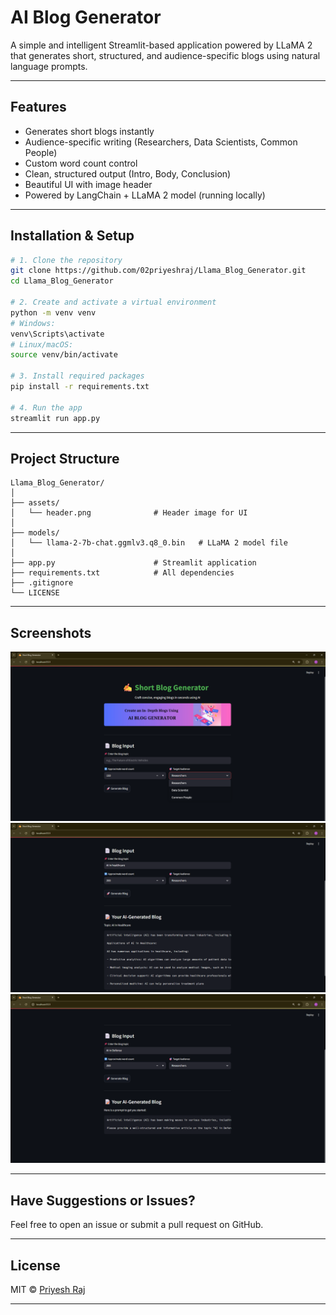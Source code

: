 # AI Blog Generator

A simple and intelligent Streamlit-based application powered by LLaMA 2 that generates short, structured, and audience-specific blogs using natural language prompts.

---

## Features

* Generates short blogs instantly
* Audience-specific writing (Researchers, Data Scientists, Common People)
* Custom word count control
* Clean, structured output (Intro, Body, Conclusion)
* Beautiful UI with image header
* Powered by LangChain + LLaMA 2 model (running locally)


---

## Installation & Setup

```bash
# 1. Clone the repository
git clone https://github.com/02priyeshraj/Llama_Blog_Generator.git
cd Llama_Blog_Generator

# 2. Create and activate a virtual environment
python -m venv venv
# Windows:
venv\Scripts\activate
# Linux/macOS:
source venv/bin/activate

# 3. Install required packages
pip install -r requirements.txt

# 4. Run the app
streamlit run app.py
```

---

## Project Structure

```
Llama_Blog_Generator/
│
├── assets/
│   └── header.png              # Header image for UI
│
├── models/
│   └── llama-2-7b-chat.ggmlv3.q8_0.bin   # LLaMA 2 model file
│
├── app.py                      # Streamlit application
├── requirements.txt            # All dependencies
├── .gitignore
└── LICENSE
```

---

## Screenshots

![Screenshot of the editor](./screenshots/s1.png)
![Screenshot of the editor](./screenshots/s2.png)
![Screenshot of the editor](./screenshots/s3.png)

---

## Have Suggestions or Issues?

Feel free to open an issue or submit a pull request on GitHub.

---

## License

MIT © [Priyesh Raj](https://github.com/02priyeshraj)

---
